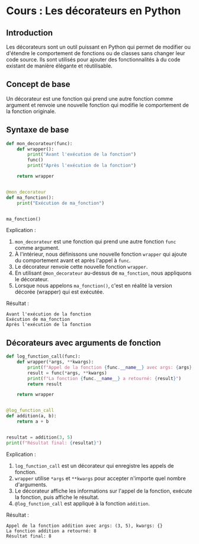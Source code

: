 # Cours : Les décorateurs en Python

## Introduction

Les décorateurs sont un outil puissant en Python qui permet de modifier ou d'étendre le comportement de fonctions ou de
classes sans changer leur code source. Ils sont utilisés pour ajouter des fonctionnalités à du code existant de manière
élégante et réutilisable.

## Concept de base

Un décorateur est une fonction qui prend une autre fonction comme argument et renvoie une nouvelle fonction qui modifie
le comportement de la fonction originale.

## Syntaxe de base

```python
def mon_decorateur(func):
    def wrapper():
        print("Avant l'exécution de la fonction")
        func()
        print("Après l'exécution de la fonction")

    return wrapper


@mon_decorateur
def ma_fonction():
    print("Exécution de ma_fonction")


ma_fonction()
```

Explication :

1. `mon_decorateur` est une fonction qui prend une autre fonction `func` comme argument.
2. À l'intérieur, nous définissons une nouvelle fonction `wrapper` qui ajoute du comportement avant et après l'appel à
   `func`.
3. Le décorateur renvoie cette nouvelle fonction `wrapper`.
4. En utilisant `@mon_decorateur` au-dessus de `ma_fonction`, nous appliquons le décorateur.
5. Lorsque nous appelons `ma_fonction()`, c'est en réalité la version décorée (wrapper) qui est exécutée.

Résultat :

```
Avant l'exécution de la fonction
Exécution de ma_fonction
Après l'exécution de la fonction
```

## Décorateurs avec arguments de fonction

```python
def log_function_call(func):
    def wrapper(*args, **kwargs):
        print(f"Appel de la fonction {func.__name__} avec args: {args}, kwargs: {kwargs}")
        result = func(*args, **kwargs)
        print(f"La fonction {func.__name__} a retourné: {result}")
        return result

    return wrapper


@log_function_call
def addition(a, b):
    return a + b


resultat = addition(3, 5)
print(f"Résultat final: {resultat}")
```

Explication :

1. `log_function_call` est un décorateur qui enregistre les appels de fonction.
2. `wrapper` utilise `*args` et `**kwargs` pour accepter n'importe quel nombre d'arguments.
3. Le décorateur affiche les informations sur l'appel de la fonction, exécute la fonction, puis affiche le résultat.
4. `@log_function_call` est appliqué à la fonction `addition`.

Résultat :

```
Appel de la fonction addition avec args: (3, 5), kwargs: {}
La fonction addition a retourné: 8
Résultat final: 8
```

